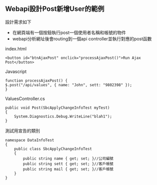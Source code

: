 Webapi設計Post新增User的範例
------

設計需求如下
* 在網頁端有一個按鈕執行post一個使用者名稱和帳號的物件
* webapi分析網址後會routing到一個api controller並執行對應的post函數


index.html

	<button id="btnAjaxPost" onclick="processAjaxPost()">Run Ajax Post</button>


Javascript

    function processAjaxPost() {
    $.post("/api/values", { name: "John", sett: "9802398" });    
    }

ValuesController.cs

	public void Post(SbcApplyChangeInfoTest myTest)
	{
		System.Diagnostics.Debug.WriteLine("blah1");
	}


測試用宣告的類別
    
	namespace DataInfoTest
	{
		public class SbcApplyChangeInfoTest
		{
			public string name { get; set; }//公司編號
			public string sett { get; set; }//客戶帳號
			public string mail { get; set; }//客戶帳號
		}
	}
